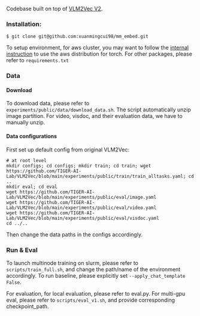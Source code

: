 Codebase built on top of [VLM2Vec V2](https://github.com/TIGER-AI-Lab/VLM2Vec).

### Installation:
```
$ git clone git@github.com:xuanmingcui98/mm_embed.git
```

To setup environment, for aws cluster, you may want to follow the [internal instruction](https://www.internalfb.com/wiki/Cloud/Cloud_HPC/High_Performance_Computing_as_a_Service/User_Guide_0/Set_up_a_Conda_environment/) to use the aws distribution for torch. For other packages, please refer to ```requirements.txt```

### Data 

#### Download

To download data, please refer to `experiments/public/data/download_data.sh`. The script automatically unzip image partition. For video, visdoc, and their evaluation data, we have to manually unzip.

#### Data configurations

First set up default config from original VLM2Vec:

```
# at root level
mkdir configs; cd configs; mkdir train; cd train; wget https://github.com/TIGER-AI-Lab/VLM2Vec/blob/main/experiments/public/train/train_alltasks.yaml; cd ..
mkdir eval; cd eval
wget https://github.com/TIGER-AI-Lab/VLM2Vec/blob/main/experiments/public/eval/image.yaml
wget https://github.com/TIGER-AI-Lab/VLM2Vec/blob/main/experiments/public/eval/video.yaml
wget https://github.com/TIGER-AI-Lab/VLM2Vec/blob/main/experiments/public/eval/visdoc.yaml
cd ../..
```

Then change the data paths in the configs accordingly.


### Run & Eval

To launch multinode training on slurm, please refer to `scripts/train_full.sh`, and change the path/name of the environment accordingly. To run baseline, please explicitly set `--apply_chat_template False`.

For evaluation, for local evaluation, please refer to eval.py. For multi-gpu eval, please refer to `scripts/eval_v1.sh`, and provide corresponding checkpoint_path.




